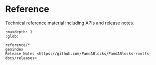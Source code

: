 # Reference

Technical reference material including APIs and release notes.

```{toctree}
:maxdepth: 1
:glob:

reference/*
genindex
Release Notes <https://github.com/PandABlocks/PandABlocks-rootfs-docs/releases>
```
